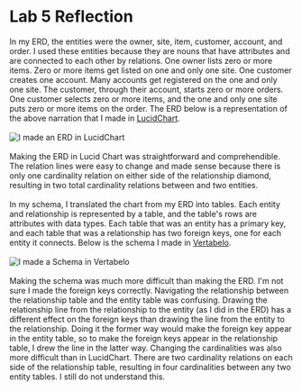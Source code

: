 # Lab 5 Reflection
In my ERD, the entities were the owner, site, item, customer, account, and order. I used these entities because they are nouns that have attributes and are connected to each other by relations. One owner lists zero or more items. Zero or more items get listed on one and only one site. One customer creates one account. Many accounts get registered on the one and only one site. The customer, through their account, starts zero or more orders. One customer selects zero or more items, and the one and only one site puts zero or more items on the order. The ERD below is a representation of the above narration that I made in [LucidChart](https://www.lucidchart.com/pages/).
<br><br>
![I made an ERD in LucidChart](/blog/images/ERD.png)
<br><br>
Making the ERD in Lucid Chart was straightforward and comprehendible. The relation lines were easy to change and made sense because there is only one cardinality relation on either side of the relationship diamond, resulting in two total cardinality relations between and two entities.
<br><br>
In my schema, I translated the chart from my ERD into tables. Each entity and relationship is represented by a table, and the table's rows are attributes with data types. Each table that was an entity has a primary key, and each table that was a relationship has two foreign keys, one for each entity it connects. Below is the schema I made in [Vertabelo](https://www.vertabelo.com/).
<br><br>
![I made a Schema in Vertabelo](/blog/images/SQLSchema.png)
<br><br>
Making the schema was much more difficult than making the ERD. I'm not sure I made the foreign keys correctly. Navigating the relationship between the relationship table and the entity table was confusing. Drawing the relationship line from the relationship to the entity (as I did in the ERD) has a different effect on the foreign keys than drawing the line from the entity to the relationship. Doing it the former way would make the foreign key appear in the entity table, so to make the foreign keys appear in the relationship table, I drew the line in the latter way. Changing the cardinalities was also more difficult than in LucidChart. There are two cardinality relations on each side of the relationship table, resulting in four cardinalities between any two entity tables. I still do not understand this.
